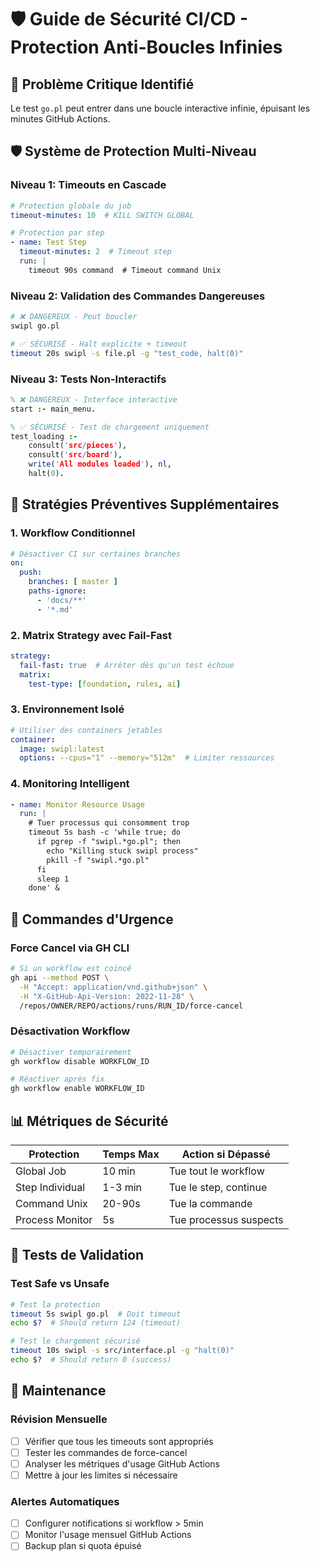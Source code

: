# 🛡️ Guide de Sécurité CI/CD - Protection Anti-Boucles Infinies

## 🚨 Problème Critique Identifié
Le test `go.pl` peut entrer dans une boucle interactive infinie, épuisant les minutes GitHub Actions.

## 🛡️ Système de Protection Multi-Niveau

### Niveau 1: Timeouts en Cascade
```yaml
# Protection globale du job
timeout-minutes: 10  # KILL SWITCH GLOBAL

# Protection par step
- name: Test Step
  timeout-minutes: 2  # Timeout step
  run: |
    timeout 90s command  # Timeout command Unix
```

### Niveau 2: Validation des Commandes Dangereuses
```bash
# ❌ DANGEREUX - Peut boucler
swipl go.pl

# ✅ SÉCURISÉ - Halt explicite + timeout
timeout 20s swipl -s file.pl -g "test_code, halt(0)"
```

### Niveau 3: Tests Non-Interactifs
```prolog
% ❌ DANGEREUX - Interface interactive
start :- main_menu.

% ✅ SÉCURISÉ - Test de chargement uniquement
test_loading :-
    consult('src/pieces'),
    consult('src/board'),
    write('All modules loaded'), nl,
    halt(0).
```

## 🎯 Stratégies Préventives Supplémentaires

### 1. Workflow Conditionnel
```yaml
# Désactiver CI sur certaines branches
on:
  push:
    branches: [ master ]
    paths-ignore:
      - 'docs/**'
      - '*.md'
```

### 2. Matrix Strategy avec Fail-Fast
```yaml
strategy:
  fail-fast: true  # Arrêter dès qu'un test échoue
  matrix:
    test-type: [foundation, rules, ai]
```

### 3. Environnement Isolé
```yaml
# Utiliser des containers jetables
container:
  image: swipl:latest
  options: --cpus="1" --memory="512m"  # Limiter ressources
```

### 4. Monitoring Intelligent
```yaml
- name: Monitor Resource Usage
  run: |
    # Tuer processus qui consomment trop
    timeout 5s bash -c 'while true; do
      if pgrep -f "swipl.*go.pl"; then
        echo "Killing stuck swipl process"
        pkill -f "swipl.*go.pl"
      fi
      sleep 1
    done' &
```

## 🚀 Commandes d'Urgence

### Force Cancel via GH CLI
```bash
# Si un workflow est coincé
gh api --method POST \
  -H "Accept: application/vnd.github+json" \
  -H "X-GitHub-Api-Version: 2022-11-28" \
  /repos/OWNER/REPO/actions/runs/RUN_ID/force-cancel
```

### Désactivation Workflow
```bash
# Désactiver temporairement
gh workflow disable WORKFLOW_ID

# Réactiver après fix
gh workflow enable WORKFLOW_ID
```

## 📊 Métriques de Sécurité

| Protection | Temps Max | Action si Dépassé |
|------------|-----------|-------------------|
| Global Job | 10 min | Tue tout le workflow |
| Step Individual | 1-3 min | Tue le step, continue |
| Command Unix | 20-90s | Tue la commande |
| Process Monitor | 5s | Tue processus suspects |

## 🎯 Tests de Validation

### Test Safe vs Unsafe
```bash
# Test la protection
timeout 5s swipl go.pl  # Doit timeout
echo $?  # Should return 124 (timeout)

# Test le chargement sécurisé
timeout 10s swipl -s src/interface.pl -g "halt(0)"
echo $?  # Should return 0 (success)
```

## 🔧 Maintenance

### Révision Mensuelle
- [ ] Vérifier que tous les timeouts sont appropriés
- [ ] Tester les commandes de force-cancel
- [ ] Analyser les métriques d'usage GitHub Actions
- [ ] Mettre à jour les limites si nécessaire

### Alertes Automatiques
- [ ] Configurer notifications si workflow > 5min
- [ ] Monitor l'usage mensuel GitHub Actions
- [ ] Backup plan si quota épuisé